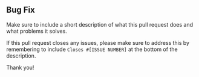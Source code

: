 Bug Fix
-------

Make sure to include a short description of what this pull request does and what problems it solves.

If this pull request closes any issues, please make sure to address this by remembering to include `Closes #[ISSUE NUMBER]` at the bottom of the description.

Thank you!
